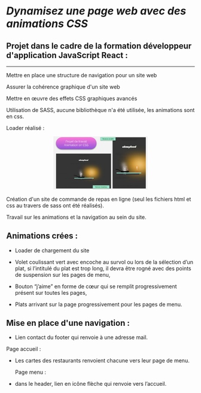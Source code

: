 ***<h1>Dynamisez une page web avec des animations CSS</h1>***

<h2>Projet dans le cadre de la formation développeur d'application JavaScript React : </h2>


*******************************************************************************************

Mettre en place une structure de navigation pour un site web

Assurer la cohérence graphique d'un site web

Mettre en œuvre des effets CSS graphiques avancés



Utilisation de SASS, aucune bibliothèque n'a été utilisée, les animations sont en css.

Loader réalisé :
<p align="center">
<img src="https://github.com/PalaciosCaroline/projet3/blob/main/images/image_du_projet.jpg?raw=true" width="50%" height="50%" />
</p>

Création d'un site de commande de repas en ligne (seul les fichiers html et css au travers de sass ont été réalisés). 

Travail sur les animations et la navigation au sein du site.


<h2>Animations crées :</h2>

* Loader de chargement du site

* Volet coulissant vert avec encoche au survol ou lors de la sélection d’un plat, si l’intitulé du plat est trop long, il devra être rogné avec des points de suspension sur les pages de menu,

* Bouton “j’aime” en forme de cœur qui se remplit progressivement présent sur toutes les pages,

* Plats arrivant sur la page progressivement pour les pages de menu.


<h2>Mise en place d'une navigation :</h2>

* Lien contact du footer qui renvoie à une adresse mail.

Page accueil :

* Les cartes des restaurants renvoient chacune vers leur page de menu.

	Page menu :
  
* dans le header, lien en icône flèche qui renvoie vers l’accueil.







